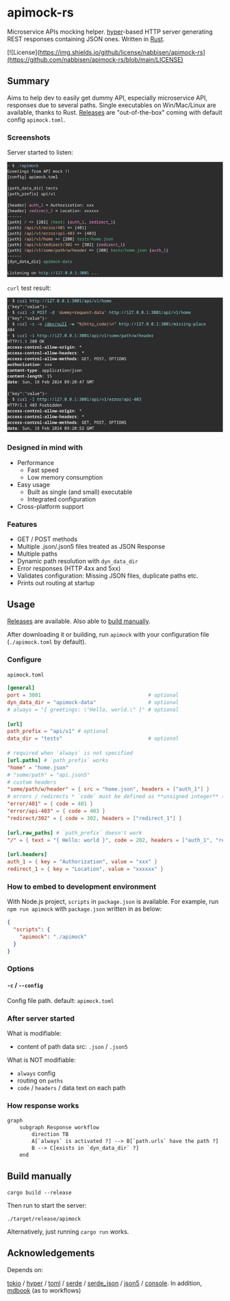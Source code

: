 # apimock-rs

Microservice APIs mocking helper. [hyper](https://hyper.rs/)-based HTTP server generating REST responses containing JSON ones. Written in [Rust](https://www.rust-lang.org/).

[![License](https://img.shields.io/github/license/nabbisen/apimock-rs](https://github.com/nabbisen/apimock-rs/blob/main/LICENSE)

## Summary

Aims to help dev to easily get dummy API, especially microservice API, responses due to several paths.
Single executables on Win/Mac/Linux are available, thanks to Rust. [Releases](../../releases) are "out-of-the-box" coming with default config `apimock.toml`.

### Screenshots

Server started to listen:

![server starts](.docs-assets/demo-01.png)

`curl` test result:

![server responds](.docs-assets/demo-02.png)

### Designed in mind with

- Performance
    - Fast speed
    - Low memory consumption
- Easy usage
    - Built as single (and small) executable
    - Integrated configuration
- Cross-platform support

### Features

- GET / POST methods
- Multiple .json/.json5 files treated as JSON Response
- Multiple paths
- Dynamic path resolution with `dyn_data_dir`
- Error responses (HTTP 4xx and 5xx)
- Validates configuration: Missing JSON files, duplicate paths etc.
- Prints out routing at startup

## Usage

[Releases](../../releases) are available. Also able to [build manually](#build-manually).

After downloading it or building, run `apimock` with your configuration file (`./apimock.toml` by default).

### Configure

`apimock.toml`

```toml
[general]
port = 3001                                   # optional
dyn_data_dir = "apimock-data"                 # optional
# always = "{ greetings: \"Hello, world.\" }" # optional

[url]
path_prefix = "api/v1" # optional
data_dir = "tests"                            # optional

# required when `always` is not specified
[url.paths] # `path_prefix` works
"home" = "home.json"
# "some/path" = "api.json5"
# custom headers
"some/path/w/header" = { src = "home.json", headers = ["auth_1"] }
# errors / redirects * `code` must be defined as **unsigned integer** (instead of String)
"error/401" = { code = 401 }
"error/api-403" = { code = 403 }
"redirect/302" = { code = 302, headers = ["redirect_1"] }

[url.raw_paths] # `path_prefix` doesn't work
"/" = { text = "{ Hello: world }", code = 202, headers = ["auth_1", "redirect_1"] }

[url.headers]
auth_1 = { key = "Authorization", value = "xxx" }
redirect_1 = { key = "Location", value = "xxxxxx" }
```

### How to embed to development environment

With Node.js project, `scripts` in `package.json` is available.
For example, run `npm run apimock` with `package.json` written in as below:

```json
{
  "scripts": {
    "apimock": "./apimock"
  }
}
```

### Options

#### `-c` / `--config`

Config file path.
default: `apimock.toml`

### After server started

What is modifiable:

- content of path data src: `.json` / `.json5`

What is NOT modifiable:

- `always` config
- routing on `paths`
- `code` / `headers` / data text on each path

### How response works

```mermaid
graph
    subgraph Response workflow
        direction TB
        A[`always` is activated ?] --> B[`path.urls` have the path ?]
        B --> C[exists in `dyn_data_dir` ?]
    end
```

## Build manually

```
cargo build --release
```

Then run to start the server:

```
./target/release/apimock
```

Alternatively, just running `cargo run` works.

## Acknowledgements

Depends on:

[tokio](https://github.com/tokio-rs/tokio) / [hyper](https://hyper.rs/) / [toml](https://github.com/toml-rs/toml) / [serde](https://serde.rs/) / [serde_json](https://github.com/serde-rs/json) / [json5](https://github.com/callum-oakley/json5-rs) / [console](https://github.com/console-rs/console). In addition, [mdbook](https://github.com/rust-lang/mdBook) (as to workflows)
